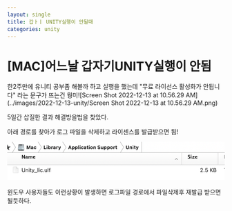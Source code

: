 ```yaml
---
layout: single
title: 갑ㅏㅣ UNITY실행이 안될때
categories: unity
---
```


# [MAC]어느날 갑자기UNITY실행이 안됨

한2주만에 유니티 공부좀 해볼까 하고 실행을 했는데 "무료 라이선스 활성화가 안됩니다" 라는 문구가 뜨는건 뭥미![Screen Shot 2022-12-13 at 10.56.29 AM](../images/2022-12-13-unity/Screen Shot 2022-12-13 at 10.56.29 AM.png)

5일간 삽질한 결과 해결방을법을 찾았다.

아래 경로를 찾아가 로그 파일을 삭제하고 라이센스를 발급받으면 됨!

![unity](../images/2022-12-13-unity/unity.png)

윈도우 사용자들도 이런상황이 발생하면 로그파일 경로에서 파일삭제후 재발급 받으면 될듯하다.
